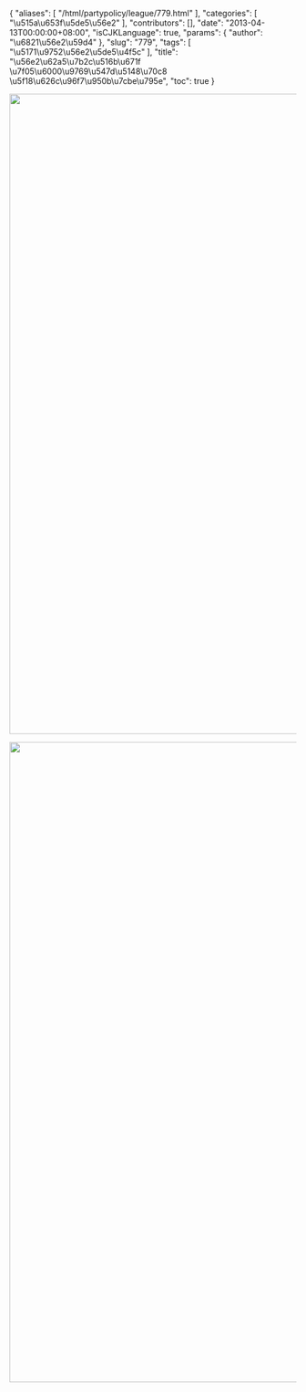{
    "aliases": [
        "/html/partypolicy/league/779.html"
    ],
    "categories": [
        "\u515a\u653f\u5de5\u56e2"
    ],
    "contributors": [],
    "date": "2013-04-13T00:00:00+08:00",
    "isCJKLanguage": true,
    "params": {
        "author": "\u6821\u56e2\u59d4"
    },
    "slug": "779",
    "tags": [
        "\u5171\u9752\u56e2\u5de5\u4f5c"
    ],
    "title": "\u56e2\u62a5\u7b2c\u516b\u671f \u7f05\u6000\u9769\u547d\u5148\u70c8 \u5f18\u626c\u96f7\u950b\u7cbe\u795e",
    "toc": true
}


<img
    src="https://cdn.tfls.online/mirror/full/6208fe869b9c71cc32d72f5136e6503e10e0ba01.jpg"
    style="display:block;margin-left:auto;margin-right:auto;"
    decoding="async"
    fetchpriority="auto"
    loading="lazy"
    height="1123"
    width="600"
/>





<img
    src="https://cdn.tfls.online/mirror/full/07e1383af415a69901e6197c179687f0626bc49d.jpg"
    style="display:block;margin-left:auto;margin-right:auto;"
    decoding="async"
    fetchpriority="auto"
    loading="lazy"
    height="1123"
    width="600"
/>


